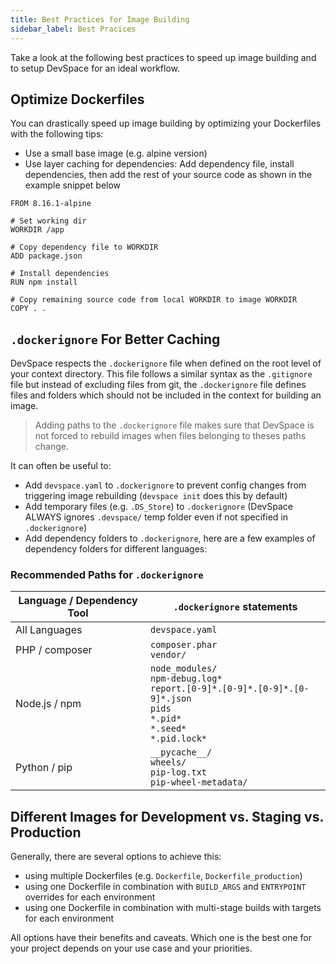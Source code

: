 ```yaml
---
title: Best Practices for Image Building
sidebar_label: Best Pracices
---
```


Take a look at the following best practices to speed up image building and to setup DevSpace for an ideal workflow.

## Optimize Dockerfiles
You can drastically speed up image building by optimizing your Dockerfiles with the following tips:
- Use a small base image (e.g. alpine version)
- Use layer caching for dependencies: Add dependency file, install dependencies, then add the rest of your source code as shown in the example snippet below

```
FROM 8.16.1-alpine

# Set working dir
WORKDIR /app

# Copy dependency file to WORKDIR
ADD package.json

# Install dependencies
RUN npm install

# Copy remaining source code from local WORKDIR to image WORKDIR
COPY . .
```

## `.dockerignore` For Better Caching
DevSpace respects the `.dockerignore` file when defined on the root level of your context directory. This file follows a similar syntax as the `.gitignore` file but instead of excluding files from git, the `.dockerignore` file defines files and folders which should not be included in the context for building an image. 

> Adding paths to the `.dockerignore` file makes sure that DevSpace is not forced to rebuild images when files belonging to theses paths change.

It can often be useful to:
- Add `devspace.yaml` to `.dockerignore` to prevent config changes from triggering image rebuilding (`devspace init` does this by default)
- Add temporary files (e.g. `.DS_Store`) to `.dockerignore` (DevSpace ALWAYS ignores `.devspace/` temp folder even if not specified in `.dockerignore`)
- Add dependency folders to `.dockerignore`, here are a few examples of dependency folders for different languages:

### Recommended Paths for `.dockerignore`
| Language / Dependency Tool | `.dockerignore` statements                                                                                    |
| ------------------------------------------------------------------- | ---------------------------------------------------------------------------------------------------- |
| All Languages | `devspace.yaml` |
| PHP / composer | `composer.phar`<br>`vendor/` |
| Node.js / npm | `node_modules/`<br>`npm-debug.log*`<br>`report.[0-9]*.[0-9]*.[0-9]*.[0-9]*.json`<br>`pids`<br>`*.pid*`<br>`*.seed*`<br>`*.pid.lock*` |
| Python / pip | `__pycache__/`<br>`wheels/`<br>`pip-log.txt`<br>`pip-wheel-metadata/` |


## Different Images for Development vs. Staging vs. Production
Generally, there are several options to achieve this:
- using multiple Dockerfiles (e.g. `Dockerfile`, `Dockerfile_production`)
- using one Dockerfile in combination with `BUILD_ARGS` and `ENTRYPOINT` overrides for each environment
- using one Dockerfile in combination with multi-stage builds with targets for each environment

All options have their benefits and caveats. Which one is the best one for your project depends on your use case and your priorities.
